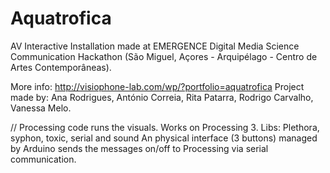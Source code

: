 # Aquatrofica
AV Interactive Installation made at EMERGENCE Digital Media Science Communication Hackathon (São Miguel, Açores - Arquipélago - Centro de Artes Contemporâneas).

More info: http://visiophone-lab.com/wp/?portfolio=aquatrofica
Project made by: Ana Rodrigues, António Correia, Rita Patarra, Rodrigo Carvalho, Vanessa Melo.

//
Processing code runs the visuals.
Works on Processing 3. Libs: Plethora, syphon, toxic, serial and sound
An physical interface (3 buttons) managed by Arduino sends the messages on/off to Processing via serial communication.
